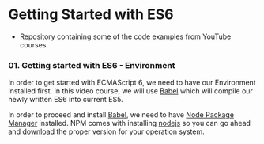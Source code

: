 # Getting Started with ES6
* Repository containing some of the code examples from YouTube courses.


### 01. Getting started with ES6 - Environment 

In order to get started with ECMAScript 6, we need to have our Environment installed first. In this video course, we will use [Babel](https://babeljs.io/) which will compile our newly written ES6 into current ES5.

In order to proceed and install [Babel](https://babeljs.io/), we need to have [Node Package Manager](http://www.npmjs.com) installed. NPM comes with installing [nodejs](http://www.nodejs.org) so you can go ahead and [download](http://www.nodejs.org/download) the proper version for your operation system.

